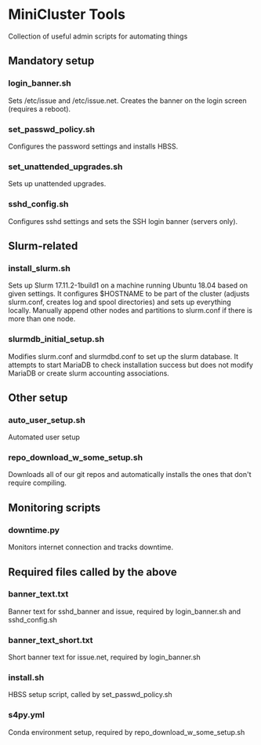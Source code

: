 # MiniCluster Tools
Collection of useful admin scripts for automating things

## Mandatory setup

### login_banner.sh 

Sets /etc/issue and /etc/issue.net. Creates the banner on the login screen (requires a reboot).

### set_passwd_policy.sh 

Configures the password settings and installs HBSS.

### set_unattended_upgrades.sh 

Sets up unattended upgrades.

### sshd_config.sh 

Configures sshd settings and sets the SSH login banner (servers only).

## Slurm-related

### install_slurm.sh 

Sets up Slurm 17.11.2-1build1 on a machine running Ubuntu 18.04 based on given settings. It configures $HOSTNAME to be part of the cluster (adjusts slurm.conf, creates log and spool directories) and sets up everything locally. Manually append other nodes and partitions to slurm.conf if there is more than one node.

### slurmdb_initial_setup.sh 

Modifies slurm.conf and slurmdbd.conf to set up the slurm database. It attempts to start MariaDB to check installation success but does not modify MariaDB or create slurm accounting associations.

## Other setup

### auto_user_setup.sh

Automated user setup

### repo_download_w_some_setup.sh 

Downloads all of our git repos and automatically installs the ones that don't require compiling.

## Monitoring scripts

### downtime.py 

Monitors internet connection and tracks downtime.

## Required files called by the above

### banner_text.txt 

Banner text for sshd_banner and issue, required by login_banner.sh and sshd_config.sh

### banner_text_short.txt 

Short banner text for issue.net, required by login_banner.sh

### install.sh 

HBSS setup script, called by set_passwd_policy.sh

### s4py.yml 

Conda environment setup, required by repo_download_w_some_setup.sh

